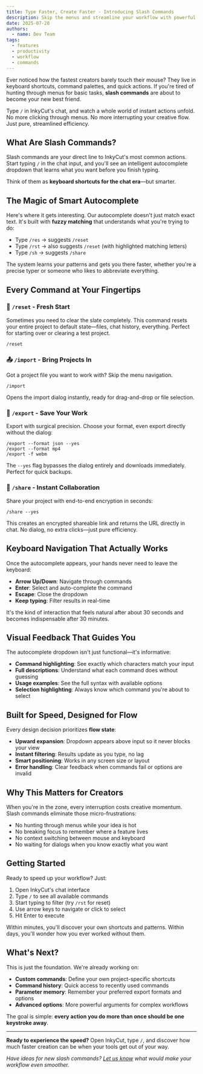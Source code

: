 ```yaml
---
title: Type Faster, Create Faster - Introducing Slash Commands
description: Skip the menus and streamline your workflow with powerful slash commands that put every action at your fingertips
date: 2025-07-28
authors:
  - name: Dev Team
tags:
  - features
  - productivity
  - workflow
  - commands
---
```


Ever noticed how the fastest creators barely touch their mouse? They live in keyboard shortcuts, command palettes, and quick actions. If you're tired of hunting through menus for basic tasks, **slash commands** are about to become your new best friend.

Type `/` in InkyCut's chat, and watch a whole world of instant actions unfold. No more clicking through menus. No more interrupting your creative flow. Just pure, streamlined efficiency.

## What Are Slash Commands?

Slash commands are your direct line to InkyCut's most common actions. Start typing `/` in the chat input, and you'll see an intelligent autocomplete dropdown that learns what you want before you finish typing.

Think of them as **keyboard shortcuts for the chat era**—but smarter.

## The Magic of Smart Autocomplete

Here's where it gets interesting. Our autocomplete doesn't just match exact text. It's built with **fuzzy matching** that understands what you're trying to do:

- Type `/res` → suggests `/reset`  
- Type `/rst` → also suggests `/reset` (with highlighted matching letters)
- Type `/sh` → suggests `/share`

The system learns your patterns and gets you there faster, whether you're a precise typer or someone who likes to abbreviate everything.

## Every Command at Your Fingertips

### 🔄 `/reset` - Fresh Start
Sometimes you need to clear the slate completely. This command resets your entire project to default state—files, chat history, everything. Perfect for starting over or clearing a test project.

```
/reset
```

### 📤 `/import` - Bring Projects In  
Got a project file you want to work with? Skip the menu navigation.

```
/import
```

Opens the import dialog instantly, ready for drag-and-drop or file selection.

### 💾 `/export` - Save Your Work
Export with surgical precision. Choose your format, even export directly without the dialog:

```
/export --format json --yes
/export --format mp4  
/export -f webm
```

The `--yes` flag bypasses the dialog entirely and downloads immediately. Perfect for quick backups.

### 🔗 `/share` - Instant Collaboration
Share your project with end-to-end encryption in seconds:

```
/share --yes
```

This creates an encrypted shareable link and returns the URL directly in chat. No dialog, no extra clicks—just pure efficiency.

## Keyboard Navigation That Actually Works

Once the autocomplete appears, your hands never need to leave the keyboard:

- **Arrow Up/Down**: Navigate through commands
- **Enter**: Select and auto-complete the command  
- **Escape**: Close the dropdown
- **Keep typing**: Filter results in real-time

It's the kind of interaction that feels natural after about 30 seconds and becomes indispensable after 30 minutes.

## Visual Feedback That Guides You

The autocomplete dropdown isn't just functional—it's informative:

- **Command highlighting**: See exactly which characters match your input
- **Full descriptions**: Understand what each command does without guessing  
- **Usage examples**: See the full syntax with available options
- **Selection highlighting**: Always know which command you're about to select

## Built for Speed, Designed for Flow

Every design decision prioritizes **flow state**:

- **Upward expansion**: Dropdown appears above input so it never blocks your view
- **Instant filtering**: Results update as you type, no lag
- **Smart positioning**: Works in any screen size or layout
- **Error handling**: Clear feedback when commands fail or options are invalid

## Why This Matters for Creators

When you're in the zone, every interruption costs creative momentum. Slash commands eliminate those micro-frustrations:

- No hunting through menus while your idea is hot
- No breaking focus to remember where a feature lives  
- No context switching between mouse and keyboard
- No waiting for dialogs when you know exactly what you want

## Getting Started

Ready to speed up your workflow? Just:

1. Open InkyCut's chat interface
2. Type `/` to see all available commands
3. Start typing to filter (try `/rst` for reset)
4. Use arrow keys to navigate or click to select
5. Hit Enter to execute

Within minutes, you'll discover your own shortcuts and patterns. Within days, you'll wonder how you ever worked without them.

## What's Next?

This is just the foundation. We're already working on:

- **Custom commands**: Define your own project-specific shortcuts
- **Command history**: Quick access to recently used commands  
- **Parameter memory**: Remember your preferred export formats and options
- **Advanced options**: More powerful arguments for complex workflows

The goal is simple: **every action you do more than once should be one keystroke away**.

---

**Ready to experience the speed?** Open InkyCut, type `/`, and discover how much faster creation can be when your tools get out of your way.

*Have ideas for new slash commands? [Let us know](https://github.com/inkylabs-dev/inkycut/issues) what would make your workflow even smoother.*